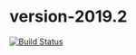 # version-2019.2

[![Build Status](https://travis-ci.org/Julio-Riquelme/version-2019.2.svg?branch=master)](https://travis-ci.org/Julio-Riquelme/version-2019.2)
